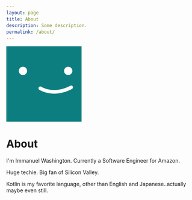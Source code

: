 ```yaml
---
layout: page
title: About
description: Some description.
permalink: /about/
---
```


<img class="img-rounded" src="/assets/img/uploads/profile.png" alt="Immanuel Washington" width="200">

# About

I'm Immanuel Washington. Currently a Software Engineer for Amazon.

Huge techie. Big fan of Silicon Valley.

Kotlin is my favorite language, other than English and Japanese..actually maybe even still.
